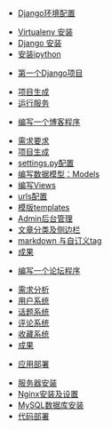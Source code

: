 * [Django环境配置](djenv/README.md)
 - [Virtualenv 安装](djenv/01.1.md)
 - [Django 安装](djenv/01.2.md)
 - [安装ipython](djenv/01.3.md)
* [第一个Django项目](firstprj/README.md)
 - [项目生成](firstprj/02.1.md)
 - [运行服务](firstprj/02.2.md)
* [编写一个博客程序](djblog/README.md)
 - [需求要求](djblog/03.1.md)
 - [项目生成](djblog/03.2.md)
 - [settings.py配置](djblog/03.3.md)
 - [编写数据模型：Models](djblog/03.4.md)
 - [编写Views](djblog/03.5.md)
 - [urls配置](djblog/03.6.md)
 - [模版templates](djblog/03.7.md)
 - [Admin后台管理](djblog/03.8.md)
 - [文章分类及侧边栏](djblog/03.9.md)
 - [markdown 与自订义tag](djblog/03.10.md)
 - [成果](djblog/blog-end.md)
* [编写一个论坛程序]()
 - [需求分析]()
 - [用户系统]()
 - [话题系统]()
 - [评论系统]()
 - [收藏系统]()
 - [成果]()
* [应用部署]()
 - [服务器安装]()
 - [Nginx安装及设置]()
 - [MySQL数据库安装]()
 - [代码部署]()


